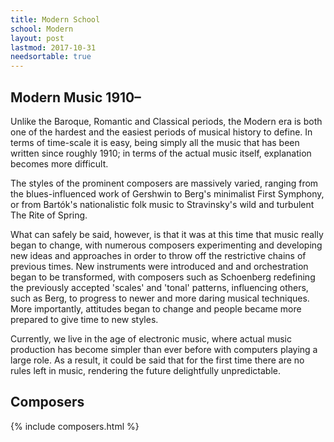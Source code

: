 ```yaml
---
title: Modern School
school: Modern
layout: post
lastmod: 2017-10-31
needsortable: true
---
```


## Modern Music 1910–

Unlike the Baroque, Romantic and Classical periods, the Modern era is both one of the hardest and the easiest periods of musical history to define.  In terms of time-scale it is easy, being simply all the music that has been written since roughly 1910;  in terms of the actual music itself, explanation becomes more difficult.

The styles of the prominent composers are massively varied, ranging from the blues-influenced work of Gershwin to Berg's minimalist First Symphony, or from Bartók's nationalistic folk music to Stravinsky's wild and turbulent The Rite of Spring.

What can safely be said, however, is that it was at this time that music really began to change, with numerous composers experimenting and developing new ideas and approaches in order to throw off the restrictive chains of previous times.  New instruments were introduced and and orchestration began to be transformed, with composers such as Schoenberg redefining the previously accepted 'scales' and 'tonal' patterns, influencing others, such as Berg, to progress to newer and more daring musical techniques.  More importantly, attitudes began to change and people became more prepared to give time to new styles.

Currently, we live in the age of electronic music, where actual music production has become simpler than ever before with computers playing a large role.  As a result, it could be said that for the first time there are no rules left in music, rendering the future delightfully unpredictable.

## Composers

{% include composers.html %}
